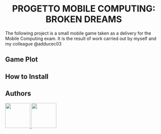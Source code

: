 # <div align="center"> PROGETTO MOBILE COMPUTING: BROKEN DREAMS </div>
The following project is a small mobile game taken as a delivery for the Mobile Computing exam. It is the result of work carried out by myself and my colleague @adducec03

## Game Plot
## How to Install
## Authors
<a href="https://github.com/AntonioSouls">
  <img src="https://github.com/AntonioSouls.png" width="80">
</a>
<a href="https://github.com/adducec03">
  <img src="https://github.com/adducec03.png" width="80">
</a>

